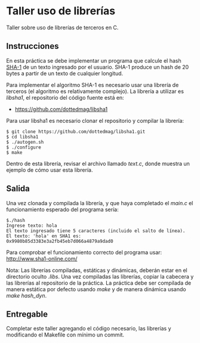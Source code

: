 # Taller uso de librerías
Taller sobre uso de librerías de terceros en C.

## Instrucciones
En esta práctica se debe implementar un programa que calcule el hash [SHA-1](https://en.wikipedia.org/wiki/SHA-1) de un texto ingresado por el usuario. SHA-1 produce un hash de 20 bytes a partir de un texto de cualquier longitud.

Para implementar el algoritmo SHA-1 es necesario usar una librería de terceros (el algoritmo es relativamente complejo). La librería a utilizar es *libsha1*, el repositorio del código fuente está en:

* https://github.com/dottedmag/libsha1

Para usar libsha1 es necesario clonar el repositorio y compilar la librería:
```
$ git clone https://github.com/dottedmag/libsha1.git
$ cd libsha1
$ ./autogen.sh
$ ./configure
$ make
```

Dentro de esta librería, revisar el archivo llamado _text.c_, donde muestra un ejemplo de cómo usar esta librería.


## Salida
Una vez clonada y compilada la librería, y que haya completado el _main.c_ el funcionamiento esperado del programa sería:

```
$./hash
Ingrese texto: hola
El texto ingresado tiene 5 caracteres (incluido el salto de línea).
El texto: 'hola' en SHA1 es: 
0x9980b85d3383e3a2fb45eb7d066a4879a9dad0
```
Para comprobar el funcionamiento correcto del programa usar: http://www.sha1-online.com/

Nota: Las librerías compiladas, estáticas y dinámicas, deberán estar en el directorio oculto _.libs_. Una vez compiladas las librerías, copiar la cabecera y las librerías al repositorio de la práctica. La práctica debe ser compilada de manera estática por defecto usando *make* y de manera dinámica usando *make hash_dyn*.

## Entregable
Completar este taller agregando el código necesario, las librerías y modificando el Makefile con mínimo un commit.
